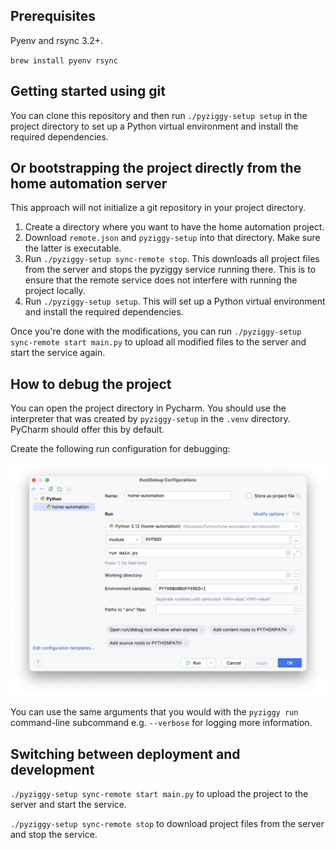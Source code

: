 ## Prerequisites

Pyenv and rsync 3.2+.

`brew install pyenv rsync`

## Getting started using git
You can clone this repository and then run `./pyziggy-setup setup` in the project directory to set up a Python virtual environment and install the required dependencies.

## Or bootstrapping the project directly from the home automation server

This approach will not initialize a git repository in your project directory.

1. Create a directory where you want to have the home automation project.
2. Download `remote.json` and `pyziggy-setup` into that directory. Make sure the latter is executable.
3. Run `./pyziggy-setup sync-remote stop`. This downloads all project files from the server and stops the pyziggy service running there. This is to ensure that the remote service does not interfere with running the project locally.
4. Run `./pyziggy-setup setup`. This will set up a Python virtual environment and install the required dependencies.

Once you're done with the modifications, you can run `./pyziggy-setup sync-remote start main.py` to upload all modified files to the server and start the service again.


## How to debug the project

You can open the project directory in Pycharm. You should use the interpreter that was created by `pyziggy-setup` in the `.venv` directory. PyCharm should offer this by default.

Create the following run configuration for debugging:

![PyCharm Debugging Setup](docs/images/pycharm_debugging_setup.png)

You can use the same arguments that you would with the `pyziggy run` command-line subcommand e.g. `--verbose` for logging more information.


## Switching between deployment and development

`./pyziggy-setup sync-remote start main.py` to upload the project to the server and start the service.

`./pyziggy-setup sync-remote stop` to download project files from the server and stop the service.
